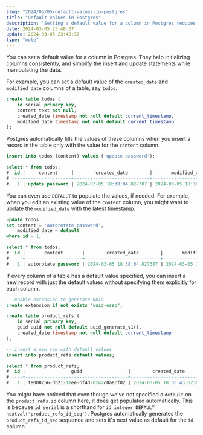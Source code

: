 ```yaml
---
slug: "2024/03/05/default-values-in-postgres"
title: "Default values in Postgres"
description: "Setting a default value for a column in Postgres reduces the manual input during inserts and updates. It also ensures consistency in column initialization."
date: 2024-03-05 23:48:37
update: 2024-03-05 23:48:37
type: "note"
---
```


You can set a default value for a column in Postgres. They help initializing columns consistently, and simplify the insert and update statements while manipulating the data.

For example, you can set a default value of the `created_date` and `modified_date` columns of a table, say `todos`.

```sql {4,5}
create table todos (
	id serial primary key,
	content text not null,
	created_date timestamp not null default current_timestamp,
	modified_date timestamp not null default current_timestamp
);
```

Postgres automatically fills the values of these columns when you insert a record in the table only with the value for the `content` column.

```sql prompt{1, 3}
insert into todos (content) values ('update password');

select * from todos;
#  id |     content     |        created_date        |       modified_date
# ----+-----------------+----------------------------+----------------------------
#   1 | update password | 2024-03-05 18:38:04.827387 | 2024-03-05 18:38:04.827387
```

You can even use `DEFAULT` to populate the values, if needed. For example, when you edit an existing value of the `content` column, you might want to update the `modified_date` with the latest timestamp.

```sql {3} prompt{6}
update todos
set content = 'autorotate password',
    modified_date = default
where id = 1;

select * from todos;
#  id |       content       |        created_date        |       modified_date
# ----+---------------------+----------------------------+---------------------------
#   1 | autorotate password | 2024-03-05 18:38:04.827387 | 2024-03-05 18:44:49.64779
```

If every column of a table has a default value specified, you can insert a new record with just the default values without specifying them explicitly for each column.

```sql {11} prompt{2,11,13}
-- enable extension to generate UUID
create extension if not exists "uuid-ossp";

create table product_refs (
	id serial primary key,
	guid uuid not null default uuid_generate_v1(),
	created_date timestamp not null default current_timestamp
);

-- insert a new row with default values
insert into product_refs default values;

select * from product_refs;
#  id |                 guid                 |        created_date
# ----+--------------------------------------+----------------------------
#   1 | f8008256-db21-11ee-bf4d-0242c0a8cf02 | 2024-03-05 18:55:43.623872
```

You might have noticed that even though we've not specified a `default` on the `product_refs.id` column here, it does get populated automatically. This is because `id serial` is a shorthand for `id integer DEFAULT nextval('product_refs_id_seq')`. Postgres automatically generates the `product_refs_id_seq` sequence and sets it's next value as default for the `id` column.
